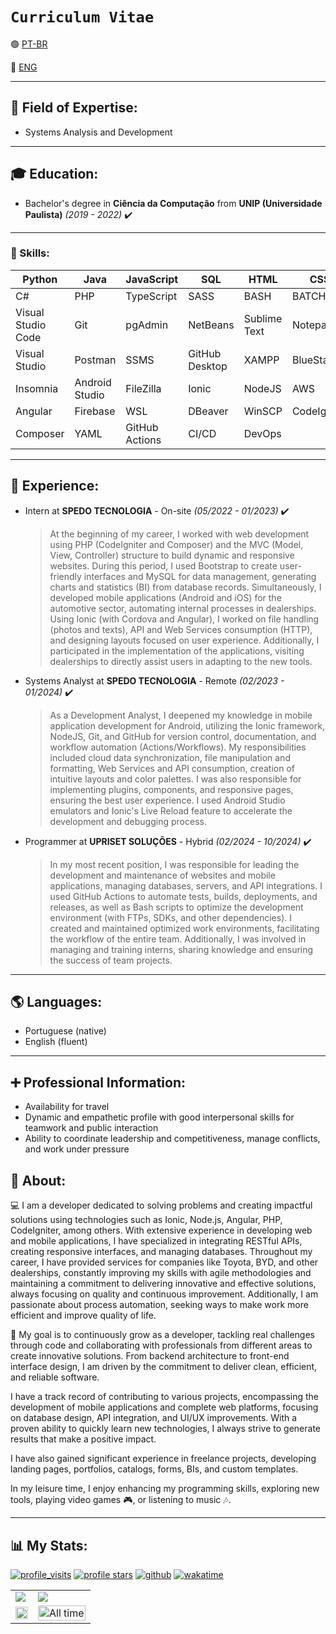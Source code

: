 # `Curriculum Vitae`
:green_circle: [PT-BR](PDFs/cv-ptbr.pdf)

:large_blue_circle: [ENG](PDFs/cv-eng.pdf)

---

## 🎯 Field of Expertise:

- Systems Analysis and Development

---

## **🎓 Education:**

- Bachelor's degree in **Ciência da Computação** from **UNIP (Universidade Paulista)** *(2019 - 2022)* ✔️

---

### **🧠 Skills:**

| Python | Java | JavaScript | SQL | HTML | CSS |
| --- | --- | --- | --- | --- | --- |
| C# | PHP | TypeScript | SASS | BASH | BATCH |
| Visual Studio Code | Git | pgAdmin | NetBeans | Sublime Text | Notepad++ |
| Visual Studio | Postman | SSMS | GitHub Desktop | XAMPP | BlueStacks |
| Insomnia | Android Studio | FileZilla | Ionic | NodeJS | AWS |
| Angular | Firebase | WSL | DBeaver | WinSCP | CodeIgniter |
| Composer | YAML | GitHub Actions | CI/CD | DevOps |  |

---

## 📑 **Experience:**

- Intern at **SPEDO TECNOLOGIA** - On-site *(05/2022 - 01/2023)* ✔️
    
    > At the beginning of my career, I worked with web development using PHP (CodeIgniter and Composer) and the MVC (Model, View, Controller) structure to build dynamic and responsive websites. During this period, I used Bootstrap to create user-friendly interfaces and MySQL for data management, generating charts and statistics (BI) from database records. Simultaneously, I developed mobile applications (Android and iOS) for the automotive sector, automating internal processes in dealerships. Using Ionic (with Cordova and Angular), I worked on file handling (photos and texts), API and Web Services consumption (HTTP), and designing layouts focused on user experience. Additionally, I participated in the implementation of the applications, visiting dealerships to directly assist users in adapting to the new tools.
    > 
- Systems Analyst at **SPEDO TECNOLOGIA** - Remote *(02/2023 - 01/2024)* ✔️
    
    > As a Development Analyst, I deepened my knowledge in mobile application development for Android, utilizing the Ionic framework, NodeJS, Git, and GitHub for version control, documentation, and workflow automation (Actions/Workflows). My responsibilities included cloud data synchronization, file manipulation and formatting, Web Services and API consumption, creation of intuitive layouts and color palettes. I was also responsible for implementing plugins, components, and responsive pages, ensuring the best user experience. I used Android Studio emulators and Ionic's Live Reload feature to accelerate the development and debugging process.
    > 
- Programmer at **UPRISET SOLUÇÕES** - Hybrid *(02/2024 - 10/2024)* ✔️
    
    > In my most recent position, I was responsible for leading the development and maintenance of websites and mobile applications, managing databases, servers, and API integrations. I used GitHub Actions to automate tests, builds, deployments, and releases, as well as Bash scripts to optimize the development environment (with FTPs, SDKs, and other dependencies). I created and maintained optimized work environments, facilitating the workflow of the entire team. Additionally, I was involved in managing and training interns, sharing knowledge and ensuring the success of team projects.
    > 

---

## **🌎 Languages:**

- Portuguese (native)
- English (fluent)

---

## ➕ Professional Information:

- Availability for travel
- Dynamic and empathetic profile with good interpersonal skills for teamwork and public interaction
- Ability to coordinate leadership and competitiveness, manage conflicts, and work under pressure

## **💬 About:**

💻 I am a developer dedicated to solving problems and creating impactful solutions using technologies such as Ionic, Node.js, Angular, PHP, CodeIgniter, among others. With extensive experience in developing web and mobile applications, I have specialized in integrating RESTful APIs, creating responsive interfaces, and managing databases. Throughout my career, I have provided services for companies like Toyota, BYD, and other dealerships, constantly improving my skills with agile methodologies and maintaining a commitment to delivering innovative and effective solutions, always focusing on quality and continuous improvement. Additionally, I am passionate about process automation, seeking ways to make work more efficient and improve quality of life.

🌟 My goal is to continuously grow as a developer, tackling real challenges through code and collaborating with professionals from different areas to create innovative solutions. From backend architecture to front-end interface design, I am driven by the commitment to deliver clean, efficient, and reliable software.

I have a track record of contributing to various projects, encompassing the development of mobile applications and complete web platforms, focusing on database design, API integration, and UI/UX improvements. With a proven ability to quickly learn new technologies, I always strive to generate results that make a positive impact.

I have also gained significant experience in freelance projects, developing landing pages, portfolios, catalogs, forms, BIs, and custom templates.

In my leisure time, I enjoy enhancing my programming skills, exploring new tools, playing video games 🎮, or listening to music 🎶.

---
## :bar_chart: My Stats:
[![profile_visits](https://komarev.com/ghpvc/?username=dudushy&style=flat-square&label=Profile+Visits)](https://github.com/dudushy "since Dec 25, 2021")
[![profile stars](https://img.shields.io/github/stars/dudushy?label=Profile+Stars)](https://github.com/dudushy)
[![github](https://img.shields.io/github/followers/dudushy?logo=github)](https://github.com/dudushy?tab=followers)
[![wakatime](https://wakatime.com/badge/user/93ba8c47-113a-429d-a9a3-0fdfb901b21b.svg)](https://wakatime.com/@93ba8c47-113a-429d-a9a3-0fdfb901b21b "since Apr 8, 2021")

<div align="center">
    <a href="https://github.com/dudushy">
        <table style="table-layout: auto;">
            <tr>
                <td>
                    <img style="vertical-align: bottom; display: block; object-fit: cover;" src="https://github-readme-stats.vercel.app/api?username=dudushy&theme=dark&show_icons=true&count_private=true">
                </td>
                <td>
                    <img style="vertical-align: bottom; display: block; object-fit: cover;" src="https://github-readme-streak-stats.herokuapp.com/?user=dudushy&theme=dark">
                </td>
            </tr>
            <tr>
                <td>
                    <img style="vertical-align: bottom; display: block; object-fit: cover;" width="100%" src="https://github-readme-stats.vercel.app/api/top-langs/?username=dudushy&theme=dark&layout=compact">
                </td>
                <td>
                    <img style="vertical-align: bottom; display: block; object-fit: fill;" height="100%" src="https://wakatime.com/share/@dudushy/feb3dee1-ee9c-47f9-b9b5-29e73cf5cad9.svg" title="All time">
                </td>
            </tr>
        </table>
    </a>
</div>


[linkedin]: https://www.linkedin.com/in/eduardo-talarico/
[discord]: https://discordapp.com/users/564590102949658634/
[steam]: https://steamcommunity.com/id/dudushy/
[spotify]: https://open.spotify.com/user/u8cq59bsrp4cdmp2haxrxu9pi/
[vscode]: https://code.visualstudio.com/
[pgadmin]: https://www.pgadmin.org/
[netbeans]: https://netbeans.apache.org/
[sublimetext]: https://www.sublimetext.com/
[notepadplusplus]: https://notepad-plus-plus.org/
[vs]: https://visualstudio.microsoft.com/vs/
[postman]: https://www.postman.com/
[ssms]: https://docs.microsoft.com/sql/ssms/
[githubdesktop]: https://desktop.github.com/
[xampp]: https://www.apachefriends.org/index.html/
[bluestacks]: https://www.bluestacks.com/
[insomnia]: https://insomnia.rest/
[androidstudio]: https://developer.android.com/studio/
[filezilla]: https://filezilla-project.org/
[ionic]: https://ionic.io/
[nodejs]: https://nodejs.org/
[aws]: https://aws.amazon.com/
[angular]: https://angular.io/
[firebase]: https://firebase.google.com/
[wsl]: https://ubuntu.com/desktop/wsl/
[dbeaver]: https://dbeaver.io/download/
[winscp]: https://winscp.net/download.php/
[codeigniter]: https://codeigniter.com/download/
[composer]: https://getcomposer.org/download/
